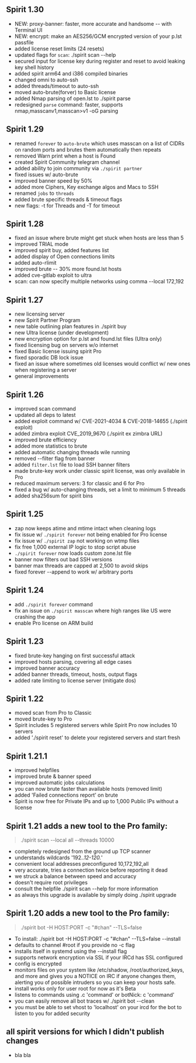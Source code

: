 ## Spirit 1.30
- NEW: proxy-banner: faster, more accurate and handsome -- with Terminal UI
- NEW: encrypt: make an AES256/GCM encrypted version of your p.lst passfile
- added license reset limits (24 resets)
- updated flags for `scan`: ./spirit scan --help
- secured input for license key during register and reset to avoid leaking key shell history
- added spirit arm64 and i386 compiled binaries
- changed omni to auto-ssh
- added threads/timeout to auto-ssh
- moved auto-brute(forver) to Basic license
- added Nmap parsing of open.lst to ./spirit parse
- redesigned `parse` command: faster, supports nmap,masscanv1,masscan>v1 -oG parsing

## Spirit 1.29
- renamed `forever` to `auto-brute` which uses masscan on a list of CIDRs on random ports and brutes them automatically then repeats
- removed Warn print when a host is Found
- created Spirit Community telegram channel
- added ability to join community via `./spirit partner`
- fixed issues w/ auto-brute
- improved banner speed by 50%
- added more Ciphers, Key exchange algos and Macs to SSH
- renamed `jobs` to `threads`
- added brute specific threads & timeout flags
- new flags: -t for Threads and -T for timeout

## Spirit 1.28
- fixed an issue where brute might get stuck when hosts are less than 5
- improved TRIAL mode
- improved spirit buy, added features list
- added display of Open connections limits
- added auto-rlimit
- improved brute -- 30% more found.lst hosts
- added cve-gitlab exploit to ultra
- scan: can now specify multiple networks using comma --local 172,192

## Spirit 1.27
- new licensing server
- new Spirit Partner Program
- new table outlining plan features in ./spirit buy
- new Ultra license (under development)
- new encryption option for p.lst and found.lst files (Ultra only)
- fixed licensing bug on servers w/o internet
- fixed Basic license issuing spirit Pro
- fixed sporadic DB lock issue
- fixed an issue where sometimes old licenses would conflict w/ new ones when registering a server
- general improvements

## Spirit 1.26
- improved scan command
- updated all deps to latest
- added exploit command w/ CVE-2021-4034 & CVE-2018-14655 (./spirit exploit)
- added zimbra exploit CVE_2019_9670 (./spirit ex zimbra URL)
- improved brute efficiency
- added more statistics to brute
- added automatic changing threads wile running
- removed --filter flag from banner
- added `filter.lst` file to load SSH banner filters
- made brute-key work under classic spirit license, was only available in Pro
- reduced maximum servers: 3 for classic and 6 for Pro
- fixed a bug w/ auto-changing threads, set a limit to minimum 5 threads
- added sha256sum for spirit bins

## Spirit 1.25
- zap now keeps atime and mtime intact when cleaning logs
- fix issue w/ `./spirit forever` not being enabled for Pro license
- fix issue w/ `./spirit zap` not working on wtmp files
- fix free 1,000 external IP logic to stop script abuse
- `./spirit forever` now loads custom zone.lst file
- banner now filters out bad SSH versions
- banner max threads are capped at 2,500 to avoid skips
- fixed forever --append to work w/ arbitrary ports

## Spirit 1.24
- add `./spirit forever` command
- fix an issue on `./spirit masscan` where high ranges like US were crashing the app
- enable Pro license on ARM build

## Spirit 1.23
- fixed brute-key hanging on first successful attack
- improved hosts parsing, covering all edge cases
- improved banner accuracy
- added banner threads, timeout, hosts, output flags
- added rate limiting to license server (mitigate dos)

## Spirit 1.22
- moved scan from Pro to Classic
- moved brute-key to Pro
- Spirit includes 5 registered servers while Spirit Pro now includes 10 servers
- added './spirit reset' to delete your registered servers and start fresh

## Spirit 1.21.1
- improved helpfiles
- improved brute & banner speed
- improved automatic jobs calculations
- you can now brute faster than available hosts (removed limit)
- added 'Failed connections report' on brute
- Spirit is now free for Private IPs and up to 1,000 Public IPs without a license

## Spirit 1.21 adds a new tool to the Pro family:
> ./spirit scan --local all --threads 10000
- completely redesigned from the ground up TCP scanner
- understands wildcards '192.*.12-120.*'
- convenient local addresses preconfigured 10,172,192,all
- very accurate, tries a connection twice before reporting it dead
- we struck a balance between speed and accuracy
- doesn't require root privileges
- consult the helpfile ./spirit scan --help for more information
- as always this upgrade is available by simply doing ./spirit upgrade

## Spirit 1.20 adds a new tool to the Pro family:
> ./spirit bot -H HOST:PORT -c "#chan" --TLS=false
- To install: ./spirit bot -H HOST:PORT -c "#chan" --TLS=false --install
- defaults to channel #root if you provide no -c flag
- installs itself in systemd using the --install flag
- supports network encryption via SSL if your IRCd has SSL configured
- config is encrypted
- monitors files on your system like /etc/shadow, /root/authorized_keys, and more and gives you a NOTICE on IRC if anyone changes them, alerting you of possible intruders so you can keep your hosts safe.
- install works only for user root for now as it's Beta
- listens to commands using .c 'command' or botNick: c 'command'
- you can easily remove all bot traces w/ ./spirit bot --clean
- you must be able to set vhost to 'localhost' on your ircd for the bot to listen to you for added security

## all spirit versions for which I didn't publish changes
- bla bla
